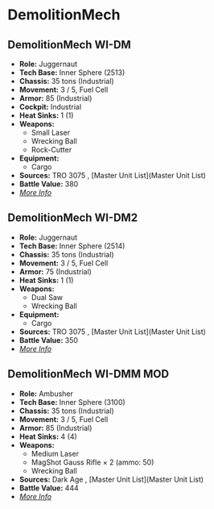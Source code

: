 # DemolitionMech 

## DemolitionMech WI-DM 

- **Role:** Juggernaut 
- **Tech Base:** Inner Sphere (2513) 
- **Chassis:** 35 tons (Industrial) 
- **Movement:** 3 / 5, Fuel Cell 
- **Armor:** 85 (Industrial) 
- **Cockpit:** Industrial 
- **Heat Sinks:** 1 (1) 
- **Weapons:** 
  - Small Laser 
  - Wrecking Ball 
  - Rock-Cutter 
- **Equipment:** 
  - Cargo 
- **Sources:** TRO 3075 , [Master Unit List](Master Unit List) 
- **Battle Value:** 380 
- [*More Info*](demolitionmech/demolitionmech_wi-dm.md) 

## DemolitionMech WI-DM2 

- **Role:** Juggernaut 
- **Tech Base:** Inner Sphere (2514) 
- **Chassis:** 35 tons (Industrial) 
- **Movement:** 3 / 5, Fuel Cell 
- **Armor:** 75 (Industrial) 
- **Heat Sinks:** 1 (1) 
- **Weapons:** 
  - Dual Saw 
  - Wrecking Ball 
- **Equipment:** 
  - Cargo 
- **Sources:** TRO 3075 , [Master Unit List](Master Unit List) 
- **Battle Value:** 350 
- [*More Info*](demolitionmech/demolitionmech_wi-dm2.md) 

## DemolitionMech WI-DMM MOD 

- **Role:** Ambusher 
- **Tech Base:** Inner Sphere (3100) 
- **Chassis:** 35 tons (Industrial) 
- **Movement:** 3 / 5, Fuel Cell 
- **Armor:** 85 (Industrial) 
- **Heat Sinks:** 4 (4) 
- **Weapons:** 
  - Medium Laser 
  - MagShot Gauss Rifle × 2 (ammo: 50) 
  - Wrecking Ball 
- **Sources:** Dark Age , [Master Unit List](Master Unit List) 
- **Battle Value:** 444 
- [*More Info*](demolitionmech/demolitionmech_wi-dmm_mod.md) 

